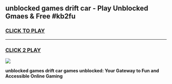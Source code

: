 
## unblocked games drift car - Play Unblocked Gmaes & Free #kb2fu
<h3>
<a href="https://news.freeplayer.one?title=unblocked_games_drift_car&ref=03M">CLICK TO PLAY</a></h3>
<hr>

<h3>
<a href="https://news.freeplayer.one?title=unblocked_games_drift_car&ref=03M">CLICK 2 PLAY</a>
  
</h3>

<a href="https://news.freeplayer.one?title=unblocked_games_drift_car&ref=03M"><img src="https://clearcache.store/games.png"></a>


**unblocked games drift car games unblocked: Your Gateway to Fun and Accessible Online Gaming**
